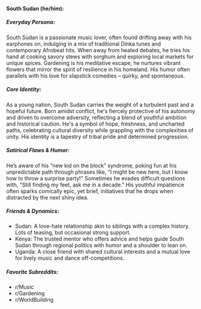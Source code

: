 #### South Sudan (he/him):

##### Everyday Persona:

South Sudan is a passionate music lover, often found drifting away with his earphones on, indulging in a mix of traditional Dinka tunes and contemporary Afrobeat hits. When away from heated debates, he tries his hand at cooking savory stews with sorghum and exploring local markets for unique spices. Gardening is his meditative escape; he nurtures vibrant flowers that mirror the spirit of resilience in his homeland. His humor often parallels with his love for slapstick comedies – quirky, and spontaneous.

##### Core Identity:

As a young nation, South Sudan carries the weight of a turbulent past and a hopeful future. Born amidst conflict, he's fiercely protective of his autonomy and driven to overcome adversity, reflecting a blend of youthful ambition and historical caution. He's a symbol of hope, freshness, and uncharted paths, celebrating cultural diversity while grappling with the complexities of unity. His identity is a tapestry of tribal pride and determined progression.

##### Satirical Flaws & Humor:

He’s aware of his “new kid on the block” syndrome, poking fun at his unpredictable path through phrases like, "I might be new here, but I know how to throw a surprise party!" Sometimes he evades difficult questions with, "Still finding my feet, ask me in a decade." His youthful impatience often sparks comically epic, yet brief, initiatives that he drops when distracted by the next shiny idea.

##### Friends & Dynamics:

- Sudan: A love-hate relationship akin to siblings with a complex history. Lots of teasing, but occasional strong support.
- Kenya: The trusted mentor who offers advice and helps guide South Sudan through regional politics with humor and a shoulder to lean on.
- Uganda: A close friend with shared cultural interests and a mutual love for lively music and dance off-competitions.

##### Favorite Subreddits:

- r/Music
- r/Gardening
- r/WorldBuilding